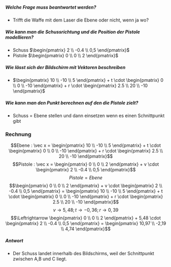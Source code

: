 ##### Welche Frage muss beantwortet werden?
- Trifft die Waffe mit dem Laser die Ebene oder nicht, wenn ja wo?

##### Wie kann man die Schussrichtung und die Position der Pistole modellieren? 
- Schuss $\begin{pmatrix} 2 \\ -0.4 \\ 0,5 \end{pmatrix}$
- Pistole $\begin{pmatrix} 0 \\ 0 \\ 2 \end{pmatrix}$
##### Wie lässt sich der Bildschirm mit Vektoren beschreiben 
- $\begin{pmatrix} 10 \\ -10 \\ 5 \end{pmatrix} + t \cdot \begin{pmatrix} 0 \\ 0 \\ -10 \end{pmatrix} + r \cdot \begin{pmatrix} 2.5 \\ 20 \\ -10 \end{pmatrix}$
##### Wie kann man den Punkt berechnen auf den die Pistole zielt?
- Schuss = Ebene stellen und dann einsetzen wenn es einen Schnittpunkt gibt
### Rechnung
$$Ebene : \vec x = \begin{pmatrix} 10 \\ -10 \\ 5 \end{pmatrix} + t \cdot \begin{pmatrix} 0 \\ 0 \\ -10 \end{pmatrix} + r \cdot \begin{pmatrix} 2.5 \\ 20 \\ -10 \end{pmatrix}$$
$$Pistole : \vec x = \begin{pmatrix} 0 \\ 0 \\ 2 \end{pmatrix} + v \cdot \begin{pmatrix} 2 \\ -0.4 \\ 0,5 \end{pmatrix}$$
$$Pistole = Ebene$$
$$\begin{pmatrix} 0 \\ 0 \\ 2 \end{pmatrix} + v \cdot \begin{pmatrix} 2 \\ -0.4 \\ 0,5 \end{pmatrix} = \begin{pmatrix} 10 \\ -10 \\ 5 \end{pmatrix} + t \cdot \begin{pmatrix} 0 \\ 0 \\ -10 \end{pmatrix} + r \cdot \begin{pmatrix} 2.5 \\ 20 \\ -10 \end{pmatrix}$$
$$v \rightarrow 5,48 ; t \rightarrow - 0,36 ; r \rightarrow 0,39$$
$$\Leftrightarrow \begin{pmatrix} 0 \\ 0 \\ 2 \end{pmatrix} + 5,48 \cdot \begin{pmatrix} 2 \\ -0.4 \\ 0,5 \end{pmatrix} = \begin{pmatrix} 10,97 \\ -2,19 \\ 4,74 \end{pmatrix}$$
##### Antwort
- Der Schuss landet innerhalb des Bildschirms, weil der Schnittpunkt zwischen A,B und C liegt.